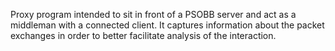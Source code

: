 Proxy program intended to sit in front of a PSOBB server and act as a middleman 
with a connected client. It captures information about the packet exchanges 
in order to better facilitate analysis of the interaction.
